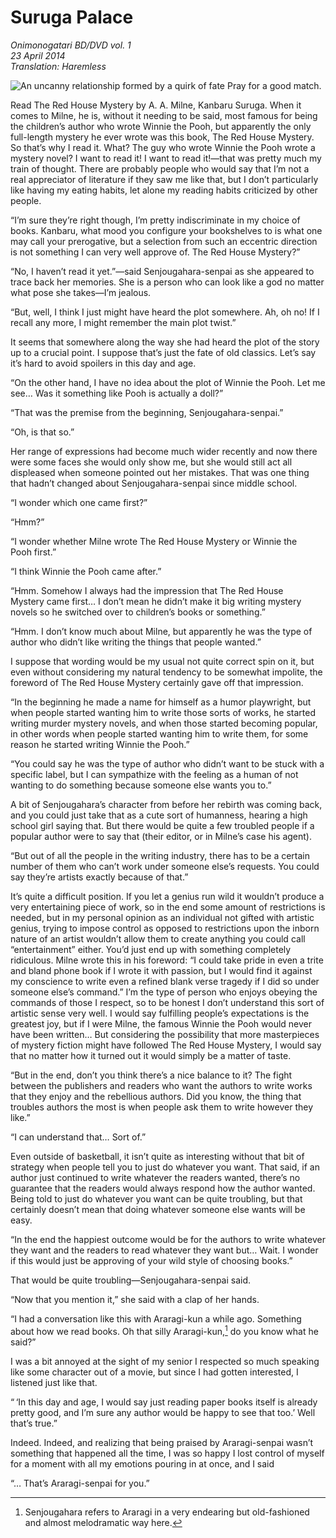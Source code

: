 # Suruga Palace

_Onimonogatari BD/DVD vol. 1_  
_23 April 2014_  
_Translation: Haremless_

![_An uncanny relationship formed by a quirk of fate[^1]_  
_Pray for a good match._](21_suruga_palace.jpg)

Read The Red House Mystery by A. A. Milne, Kanbaru Suruga. When it comes to Milne, he is, without it needing to be said, most famous for being the children’s author who wrote Winnie the Pooh, but apparently the only full-length mystery he ever wrote was this book, The Red House Mystery. So that’s why I read it. What? The guy who wrote Winnie the Pooh wrote a mystery novel? I want to read it! I want to read it!—that was pretty much my train of thought. There are probably people who would say that I’m not a real appreciator of literature if they saw me like that, but I don’t particularly like having my eating habits, let alone my reading habits criticized by other people.

“I’m sure they’re right though, I’m pretty indiscriminate in my choice of books. Kanbaru, what mood you configure your bookshelves to is what one may call your prerogative, but a selection from such an eccentric direction is not something I can very well approve of. The Red House Mystery?”

“No, I haven’t read it yet.”—said Senjougahara-senpai as she appeared to trace back her memories. She is a person who can look like a god no matter what pose she takes—I’m jealous.

“But, well, I think I just might have heard the plot somewhere. Ah, oh no! If I recall any more, I might remember the main plot twist.”

It seems that somewhere along the way she had heard the plot of the story up to a crucial point. I suppose that’s just the fate of old classics. Let’s say it’s hard to avoid spoilers in this day and age.

“On the other hand, I have no idea about the plot of Winnie the Pooh. Let me see… Was it something like Pooh is actually a doll?”

“That was the premise from the beginning, Senjougahara-senpai.”

“Oh, is that so.”

Her range of expressions had become much wider recently and now there were some faces she would only show me, but she would still act all displeased when someone pointed out her mistakes. That was one thing that hadn’t changed about Senjougahara-senpai since middle school.

“I wonder which one came first?”

“Hmm?”

“I wonder whether Milne wrote The Red House Mystery or Winnie the Pooh first.”

“I think Winnie the Pooh came after.”

“Hmm. Somehow I always had the impression that The Red House Mystery came first… I don’t mean he didn’t make it big writing mystery novels so he switched over to children’s books or something.”

“Hmm. I don’t know much about Milne, but apparently he was the type of author who didn’t like writing the things that people wanted.”

I suppose that wording would be my usual not quite correct spin on it, but even without considering my natural tendency to be somewhat impolite, the foreword of The Red House Mystery certainly gave off that impression.

“In the beginning he made a name for himself as a humor playwright, but when people started wanting him to write those sorts of works, he started writing murder mystery novels, and when those started becoming popular, in other words when people started wanting him to write them, for some reason he started writing Winnie the Pooh.”

“You could say he was the type of author who didn’t want to be stuck with a specific label, but I can sympathize with the feeling as a human of not wanting to do something because someone else wants you to.”

A bit of Senjougahara’s character from before her rebirth was coming back, and you could just take that as a cute sort of humanness, hearing a high school girl saying that. But there would be quite a few troubled people if a popular author were to say that (their editor, or in Milne’s case his agent).

“But out of all the people in the writing industry, there has to be a certain number of them who can’t work under someone else’s requests. You could say they’re artists exactly because of that.”

It’s quite a difficult position. If you let a genius run wild it wouldn’t produce a very entertaining piece of work, so in the end some amount of restrictions is needed, but in my personal opinion as an individual not gifted with artistic genius, trying to impose control as opposed to restrictions upon the inborn nature of an artist wouldn’t allow them to create anything you could call “entertainment” either. You’d just end up with something completely ridiculous. Milne wrote this in his foreword: “I could take pride in even a trite and bland phone book if I wrote it with passion, but I would find it against my conscience to write even a refined blank verse tragedy if I did so under someone else’s command.” I’m the type of person who enjoys obeying the commands of those I respect, so to be honest I don’t understand this sort of artistic sense very well. I would say fulfilling people’s expectations is the greatest joy, but if I were Milne, the famous Winnie the Pooh would never have been written… But considering the possibility that more masterpieces of mystery fiction might have followed The Red House Mystery, I would say that no matter how it turned out it would simply be a matter of taste.

“But in the end, don’t you think there’s a nice balance to it? The fight between the publishers and readers who want the authors to write works that they enjoy and the rebellious authors. Did you know, the thing that troubles authors the most is when people ask them to write however they like.”

“I can understand that… Sort of.”

Even outside of basketball, it isn’t quite as interesting without that bit of strategy when people tell you to just do whatever you want. That said, if an author just continued to write whatever the readers wanted, there’s no guarantee that the readers would always respond how the author wanted. Being told to just do whatever you want can be quite troubling, but that certainly doesn’t mean that doing whatever someone else wants will be easy.

“In the end the happiest outcome would be for the authors to write whatever they want and the readers to read whatever they want but… Wait. I wonder if this would just be approving of your wild style of choosing books.”

That would be quite troubling—Senjougahara-senpai said.

“Now that you mention it,” she said with a clap of her hands.

“I had a conversation like this with Araragi-kun a while ago. Something about how we read books. Oh that silly Araragi-kun,[^2] do you know what he said?”

I was a bit annoyed at the sight of my senior I respected so much speaking like some character out of a movie, but since I had gotten interested, I listened just like that.

“ ‘In this day and age, I would say just reading paper books itself is already pretty good, and I’m sure any author would be happy to see that too.’ Well that’s true.”

Indeed. Indeed, and realizing that being praised by Araragi-senpai wasn’t something that happened all the time, I was so happy I lost control of myself for a moment with all my emotions pouring in at once, and I said

“… That’s Araragi-senpai for you.”

[^1]: This expression is usually written 合縁奇縁 (aien kien). Here, the kanjis 縁 have been replaced with 猿 (“monkey”) which is usually pronounced さる (saru) but in this case has an indicated alternate reading of えん (en) to make the expression work.

[^2]: Senjougahara refers to Araragi in a very endearing but old-fashioned and almost melodramatic way here.